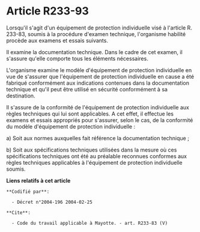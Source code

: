 # Article R233-93

Lorsqu'il s'agit d'un équipement de protection individuelle visé à l'article R. 233-83, soumis à la procédure d'examen
technique, l'organisme habilité procède aux examens et essais suivants. 

Il examine la documentation technique. Dans le cadre de cet examen, il s'assure qu'elle comporte tous les éléments
nécessaires. 

L'organisme examine le modèle d'équipement de protection individuelle en vue de s'assurer que l'équipement de protection
individuelle en cause a été fabriqué conformément aux indications contenues dans la documentation technique et qu'il peut
être utilisé en sécurité conformément à sa destination. 

Il s'assure de la conformité de l'équipement de protection individuelle aux règles techniques qui lui sont applicables. A cet
effet, il effectue les examens et essais appropriés pour s'assurer, selon le cas, de la conformité du modèle d'équipement de
protection individuelle : 

a) Soit aux normes auxquelles fait référence la documentation technique ; 

b) Soit aux spécifications techniques utilisées dans la mesure où ces spécifications techniques ont été au préalable
reconnues conformes aux règles techniques applicables à l'équipement de protection individuelle soumis.

**Liens relatifs à cet article**

	**Codifié par**:

	  - Décret n°2004-196 2004-02-25

	**Cite**:

	  - Code du travail applicable à Mayotte. - art. R233-83 (V)
